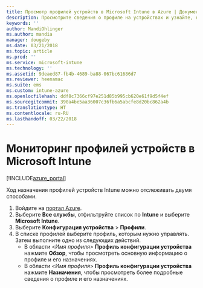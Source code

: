 ```yaml
---
title: Просмотр профилей устройств в Microsoft Intune в Azure | Документы Майкрософт
description: Просмотрите сведения о профиле на устройствах и узнайте, каким устройствам назначены и на каких устройствах развернуты профили устройств Microsoft Intune.
keywords: ''
author: MandiOhlinger
ms.author: mandia
manager: dougeby
ms.date: 03/21/2018
ms.topic: article
ms.prod: ''
ms.service: microsoft-intune
ms.technology: ''
ms.assetid: 9deaed87-fb4b-4689-ba88-067bc61686d7
ms.reviewer: heenamac
ms.suite: ems
ms.custom: intune-azure
ms.openlocfilehash: ddf8c7366cf97e251d85b995cb620e61f9d5f4ef
ms.sourcegitcommit: 390a4be5aa36007c36fb6a5abcfe8d20bc862a4b
ms.translationtype: HT
ms.contentlocale: ru-RU
ms.lasthandoff: 03/22/2018
---
```

# <a name="monitor-device-profiles-in-microsoft-intune"></a>Мониторинг профилей устройств в Microsoft Intune

[!INCLUDE[azure_portal](./includes/azure_portal.md)]

Ход назначения профилей устройств Intune можно отслеживать двумя способами.

1. Войдите на [портал Azure](https://portal.azure.com).
2. Выберите **Все службы**, отфильтруйте список по **Intune** и выберите **Microsoft Intune**.
3. Выберите **Конфигурация устройства** > **Профили**.
4. В списке профилей выберите профиль, которым нужно управлять. Затем выполните одно из следующих действий.
    - В области <*Имя профиля*> **Профиль конфигурации устройства** нажмите **Обзор**, чтобы просмотреть основную информацию о профиле и его назначениях.
    - В области <*Имя профиля*> **Профиль конфигурации устройства** нажмите **Назначения**, чтобы просмотреть более подробные сведения о профиле и его назначениях.
